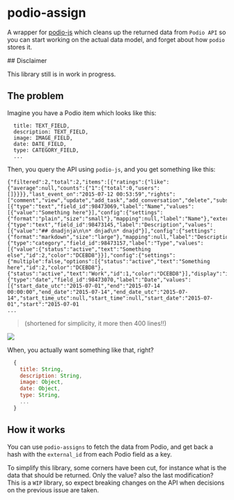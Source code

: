 # podio-assign

A wrapper for [podio-js](https://github.com/podio/podio-js) which cleans up the returned data from `Podio API` so you can start working on the actual data model, and forget about how `podio` stores it.

## Disclaimer

This library still is in work in progress.

## The problem

Imagine you have a Podio item which looks like this:

```
  title: TEXT_FIELD,
  description: TEXT_FIELD,
  image: IMAGE_FIELD,
  date: DATE_FIELD,
  type: CATEGORY_FIELD,
  ...
```

Then, you query the API using `podio-js`, and you get something like this:

```
{"filtered":2,"total":2,"items":[{"ratings":{"like":{"average":null,"counts":{"1":{"total":0,"users":[]}}}},"last_event_on":"2015-07-12 00:53:59","rights":["comment","view","update","add_task","add_conversation","delete","subscribe","grant","rate"],"app_item_id":2,"fields":[{"type":"text","field_id":98473069,"label":"Name","values":[{"value":"Something here"}],"config":{"settings":{"format":"plain","size":"small"},"mapping":null,"label":"Name"},"external_id":"title"},{"type":"text","field_id":98473145,"label":"Description","values":[{"value":"## dnadjnja\n\n* dnjad\n* dnajd"}],"config":{"settings":{"format":"markdown","size":"large"},"mapping":null,"label":"Description"},"external_id":"description"},{"type":"category","field_id":98473157,"label":"Type","values":[{"value":{"status":"active","text":"Something else","id":2,"color":"DCEBD8"}}],"config":{"settings":{"multiple":false,"options":[{"status":"active","text":"Something here","id":2,"color":"DCEBD8"},{"status":"active","text":"Work","id":1,"color":"DCEBD8"}],"display":"inline"},"mapping":null,"label":"Type"},"external_id":"type"},{"type":"date","field_id":98473070,"label":"Date","values":[{"start_date_utc":"2015-07-01","end":"2015-07-14 00:00:00","end_date":"2015-07-14","end_date_utc":"2015-07-14","start_time_utc":null,"start_time":null,"start_date":"2015-07-01","start":"2015-07-01
...
```

>  (shortened for simplicity, it more then 400 lines!!)

![](http://i.giphy.com/jg8ZYsmN3ywJq.gif)

When, you actually want something like that, right?

```js
  {
    title: String,
    description: String,
    image: Object,
    date: Object,
    type: String,
    ...
  }
```

## How it works

You can use `podio-assigns` to fetch the data from Podio, and get back a hash with the `external_id` from each Podio field as a key.

To simplify this library, some corners have been cut, for instance what is the data that should be returned. Only the value? also the last modification? This is a `WIP` library, so expect breaking changes on the API when decisions on the previous issue are taken.
